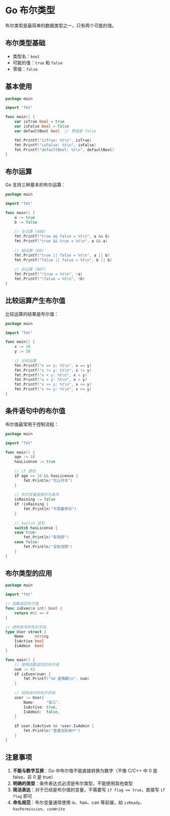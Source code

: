 # Go 布尔类型

布尔类型是最简单的数据类型之一，只有两个可能的值。

## 布尔类型基础

- 类型名：`bool`
- 可能的值：`true` 和 `false`
- 零值：`false`

## 基本使用

```go
package main

import "fmt"

func main() {
    var isTrue bool = true
    var isFalse bool = false
    var defaultBool bool  // 零值是 false

    fmt.Printf("isTrue: %t\n", isTrue)
    fmt.Printf("isFalse: %t\n", isFalse)
    fmt.Printf("defaultBool: %t\n", defaultBool)
}
```

## 布尔运算

Go 支持三种基本的布尔运算：

```go
package main

import "fmt"

func main() {
    a := true
    b := false
    
    // 与运算 (AND)
    fmt.Printf("true && false = %t\n", a && b)
    fmt.Printf("true && true = %t\n", a && a)
    
    // 或运算 (OR)
    fmt.Printf("true || false = %t\n", a || b)
    fmt.Printf("false || false = %t\n", b || b)
    
    // 非运算 (NOT)
    fmt.Printf("!true = %t\n", !a)
    fmt.Printf("!false = %t\n", !b)
}
```

## 比较运算产生布尔值

比较运算的结果是布尔值：

```go
package main

import "fmt"

func main() {
    x := 10
    y := 20
    
    // 比较运算
    fmt.Printf("x == y: %t\n", x == y)
    fmt.Printf("x != y: %t\n", x != y)
    fmt.Printf("x < y: %t\n", x < y)
    fmt.Printf("x > y: %t\n", x > y)
    fmt.Printf("x <= y: %t\n", x <= y)
    fmt.Printf("x >= y: %t\n", x >= y)
}
```

## 条件语句中的布尔值

布尔值最常用于控制流程：

```go
package main

import "fmt"

func main() {
    age := 18
    hasLicense := true
    
    // if 语句
    if age >= 18 && hasLicense {
        fmt.Println("可以开车")
    }
    
    // 布尔变量直接作为条件
    isRaining := false
    if !isRaining {
        fmt.Println("不需要带伞")
    }
    
    // switch 语句
    switch hasLicense {
    case true:
        fmt.Println("有驾照")
    case false:
        fmt.Println("没有驾照")
    }
}
```

## 布尔类型的应用

```go
package main

import "fmt"

// 函数返回布尔值
func isEven(n int) bool {
    return n%2 == 0
}

// 结构体中的布尔字段
type User struct {
    Name     string
    IsActive bool
    IsAdmin  bool
}

func main() {
    // 使用函数返回的布尔值
    num := 42
    if isEven(num) {
        fmt.Printf("%d 是偶数\n", num)
    }
    
    // 结构体中的布尔字段
    user := User{
        Name:     "张三",
        IsActive: true,
        IsAdmin:  false,
    }
    
    if user.IsActive && !user.IsAdmin {
        fmt.Println("普通活跃用户")
    }
}
```

## 注意事项

1. **不能与数字互换**：Go 中布尔值不能直接转换为数字（不像 C/C++ 中 0 是 false，非 0 是 true）
2. **明确的类型**：条件表达式必须是布尔类型，不能使用其他类型
3. **简洁表达**：对于已经是布尔值的变量，不需要写 `if flag == true`，直接写 `if flag` 即可
4. **命名规范**：布尔变量通常使用 is、has、can 等前缀，如 `isReady`、`hasPermission`、`canWrite`